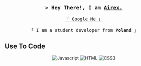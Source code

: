 <h3 align="center">
        <samp>&gt; Hey There!, I am
                <b><a target="_blank" href="https://github.com/airexsource">Airex.</a></b>
        </samp>
</h3>

<p align="center"> 
  <samp>
            <a href="https://www.google.com/search?q=Airex">「 Google Me 」</a>
            <br><br>
            「 I am a student developer from <b>Poland</b> 」
            <br>
  </samp>
</p>

## Use To Code
<div align="center">
          <img src="https://img.shields.io/badge/Javascript-F0DB4F?style=for-the-badge&labelColor=black&logo=javascript&logoColor=F0DB4F" alt="Javascript">
          <img src="https://img.shields.io/badge/HTML5-E34F26?style=for-the-badge&logo=html5&logoColor=white" alt="HTML">
          <img src="https://img.shields.io/badge/CSS3-1572B6?style=for-the-badge&logo=css3&logoColor=white" alt="CSS3">
</div>
<br>
